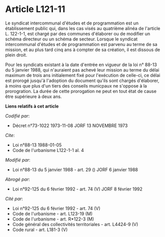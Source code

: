 # Article L121-11

Le syndicat intercommunal d'études et de programmation est un établissement public qui, dans les cas visés au quatrième
alinéa de l'article L. 122-1-1, est chargé par des communes d'élaborer ou de modifier un schéma directeur ou un schéma de
secteur. Lorsque le syndicat intercommunal d'études et de programmation  est parvenu au terme de sa mission, et au plus tard
cinq ans à compter de sa création, il est dissous de plein droit.

Pour les syndicats existant à la date d'entrée en vigueur de la loi n° 88-13 du 5 janvier 1988, qui n'auraient pas achevé
leur mission au terme du délai maximum de trois ans initialement fixé pour l'exécution de celle-ci, ce délai est prorogé
jusqu'à l'adoption du document qu'ils sont chargés d'élaborer, à moins que plus d'un tiers des conseils municpaux ne s'oppose
à la prorogration. La durée de cette prorogation ne peut en tout état de cause être supérieure à deux ans.

**Liens relatifs à cet article**

_Codifié par_:

  - Décret n°73-1022 1973-11-08 JORF 13 NOVEMBRE 1973

_Cite_:

  - Loi n°88-13 1988-01-05
  - Code de l'urbanisme L122-1-1 al. 4

_Modifié par_:

  - Loi n°88-13 du 5 janvier 1988 - art. 29 () JORF 6 janvier 1988

_Abrogé par_:

  - Loi n°92-125 du 6 février 1992 - art. 74 (V) JORF 8 février 1992

_Cité par_:

  - Loi n°92-125 du 6 février 1992 - art. 74 (V)
  - Code de l'urbanisme - art. L123-19 (M)
  - Code de l'urbanisme - art. R*122-3 (M)
  - Code général des collectivités territoriales - art. L4424-9 (V)
  - Code rural - art. L181-3 (V)
